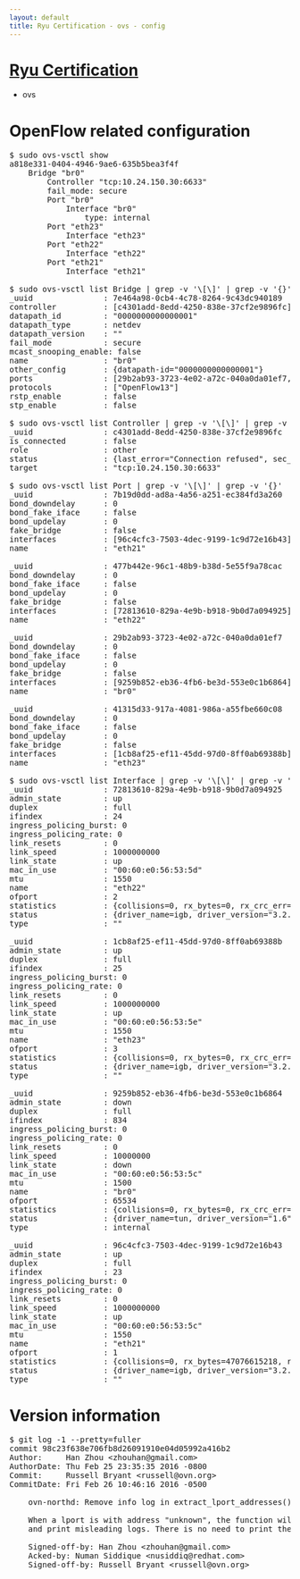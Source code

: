 ```yaml
---
layout: default
title: Ryu Certification - ovs - config
---
```

# [Ryu Certification](http://osrg.github.io/ryu/certification.html)
* ovs 

# OpenFlow related configuration
<pre>
$ sudo ovs-vsctl show
a818e331-0404-4946-9ae6-635b5bea3f4f
    Bridge "br0"
        Controller "tcp:10.24.150.30:6633"
        fail_mode: secure
        Port "br0"
            Interface "br0"
                type: internal
        Port "eth23"
            Interface "eth23"
        Port "eth22"
            Interface "eth22"
        Port "eth21"
            Interface "eth21"

$ sudo ovs-vsctl list Bridge | grep -v '\[\]' | grep -v '{}'
_uuid               : 7e464a98-0cb4-4c78-8264-9c43dc940189
controller          : [c4301add-8edd-4250-838e-37cf2e9896fc]
datapath_id         : "0000000000000001"
datapath_type       : netdev
datapath_version    : "<built-in>"
fail_mode           : secure
mcast_snooping_enable: false
name                : "br0"
other_config        : {datapath-id="0000000000000001"}
ports               : [29b2ab93-3723-4e02-a72c-040a0da01ef7, 41315d33-917a-4081-986a-a55fbe660c08, 477b442e-96c1-48b9-b38d-5e55f9a78cac, 7b19d0dd-ad8a-4a56-a251-ec384fd3a260]
protocols           : ["OpenFlow13"]
rstp_enable         : false
stp_enable          : false

$ sudo ovs-vsctl list Controller | grep -v '\[\]' | grep -v '{}'
_uuid               : c4301add-8edd-4250-838e-37cf2e9896fc
is_connected        : false
role                : other
status              : {last_error="Connection refused", sec_since_connect="667", sec_since_disconnect="3", state=BACKOFF}
target              : "tcp:10.24.150.30:6633"

$ sudo ovs-vsctl list Port | grep -v '\[\]' | grep -v '{}'
_uuid               : 7b19d0dd-ad8a-4a56-a251-ec384fd3a260
bond_downdelay      : 0
bond_fake_iface     : false
bond_updelay        : 0
fake_bridge         : false
interfaces          : [96c4cfc3-7503-4dec-9199-1c9d72e16b43]
name                : "eth21"

_uuid               : 477b442e-96c1-48b9-b38d-5e55f9a78cac
bond_downdelay      : 0
bond_fake_iface     : false
bond_updelay        : 0
fake_bridge         : false
interfaces          : [72813610-829a-4e9b-b918-9b0d7a094925]
name                : "eth22"

_uuid               : 29b2ab93-3723-4e02-a72c-040a0da01ef7
bond_downdelay      : 0
bond_fake_iface     : false
bond_updelay        : 0
fake_bridge         : false
interfaces          : [9259b852-eb36-4fb6-be3d-553e0c1b6864]
name                : "br0"

_uuid               : 41315d33-917a-4081-986a-a55fbe660c08
bond_downdelay      : 0
bond_fake_iface     : false
bond_updelay        : 0
fake_bridge         : false
interfaces          : [1cb8af25-ef11-45dd-97d0-8ff0ab69388b]
name                : "eth23"

$ sudo ovs-vsctl list Interface | grep -v '\[\]' | grep -v '{}'
_uuid               : 72813610-829a-4e9b-b918-9b0d7a094925
admin_state         : up
duplex              : full
ifindex             : 24
ingress_policing_burst: 0
ingress_policing_rate: 0
link_resets         : 0
link_speed          : 1000000000
link_state          : up
mac_in_use          : "00:60:e0:56:53:5d"
mtu                 : 1550
name                : "eth22"
ofport              : 2
statistics          : {collisions=0, rx_bytes=0, rx_crc_err=0, rx_dropped=0, rx_errors=0, rx_frame_err=0, rx_over_err=0, rx_packets=0, tx_bytes=31383771384, tx_dropped=0, tx_errors=0, tx_packets=20957558}
status              : {driver_name=igb, driver_version="3.2.10-k", firmware_version="2.10-9"}
type                : ""

_uuid               : 1cb8af25-ef11-45dd-97d0-8ff0ab69388b
admin_state         : up
duplex              : full
ifindex             : 25
ingress_policing_burst: 0
ingress_policing_rate: 0
link_resets         : 0
link_speed          : 1000000000
link_state          : up
mac_in_use          : "00:60:e0:56:53:5e"
mtu                 : 1550
name                : "eth23"
ofport              : 3
statistics          : {collisions=0, rx_bytes=0, rx_crc_err=0, rx_dropped=0, rx_errors=0, rx_frame_err=0, rx_over_err=0, rx_packets=0, tx_bytes=9977338500, tx_dropped=0, tx_errors=0, tx_packets=6651559}
status              : {driver_name=igb, driver_version="3.2.10-k", firmware_version="2.10-9"}
type                : ""

_uuid               : 9259b852-eb36-4fb6-be3d-553e0c1b6864
admin_state         : down
duplex              : full
ifindex             : 834
ingress_policing_burst: 0
ingress_policing_rate: 0
link_resets         : 0
link_speed          : 10000000
link_state          : down
mac_in_use          : "00:60:e0:56:53:5c"
mtu                 : 1500
name                : "br0"
ofport              : 65534
statistics          : {collisions=0, rx_bytes=0, rx_crc_err=0, rx_dropped=0, rx_errors=0, rx_frame_err=0, rx_over_err=0, rx_packets=0, tx_bytes=0, tx_dropped=0, tx_errors=0, tx_packets=0}
status              : {driver_name=tun, driver_version="1.6", firmware_version="N/A"}
type                : internal

_uuid               : 96c4cfc3-7503-4dec-9199-1c9d72e16b43
admin_state         : up
duplex              : full
ifindex             : 23
ingress_policing_burst: 0
ingress_policing_rate: 0
link_resets         : 0
link_speed          : 1000000000
link_state          : up
mac_in_use          : "00:60:e0:56:53:5c"
mtu                 : 1550
name                : "eth21"
ofport              : 1
statistics          : {collisions=0, rx_bytes=47076615218, rx_crc_err=0, rx_dropped=0, rx_errors=0, rx_frame_err=0, rx_over_err=0, rx_packets=31460438, tx_bytes=0, tx_dropped=0, tx_errors=0, tx_packets=0}
status              : {driver_name=igb, driver_version="3.2.10-k", firmware_version="2.10-9"}
type                : ""
</pre>

# Version information
<pre>
$ git log -1 --pretty=fuller
commit 98c23f638e706fb8d26091910e04d05992a416b2
Author:     Han Zhou &lt;zhouhan@gmail.com&gt;
AuthorDate: Thu Feb 25 23:35:35 2016 -0800
Commit:     Russell Bryant &lt;russell@ovn.org&gt;
CommitDate: Fri Feb 26 10:46:16 2016 -0500

    ovn-northd: Remove info log in extract_lport_addresses&#40;&#41;.
    
    When a lport is with address &quot;unknown&quot;, the function will complain
    and print misleading logs. There is no need to print the log.
    
    Signed-off-by: Han Zhou &lt;zhouhan@gmail.com&gt;
    Acked-by: Numan Siddique &lt;nusiddiq@redhat.com&gt;
    Signed-off-by: Russell Bryant &lt;russell@ovn.org&gt;
</pre>
